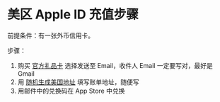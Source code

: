 # 美区 Apple ID 充值步骤

前提条件：有一张外币信用卡。

步骤：

1. 购买 [官方礼品卡](https://www.apple.com/shop/gift-cards) 选择发送至 Email，收件人 Email 一定要写对，最好是 Gmail
2. 用 [随机生成美国地址](https://www.fakeaddressgenerator.com/usa_address_generator) 填写账单地址，随便写
3. 用邮件中的兑换码在 App Store 中兑换
